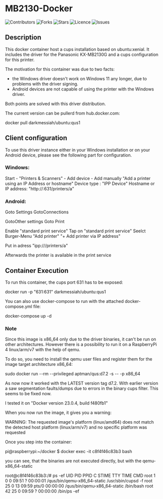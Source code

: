# MB2130-Docker
![Contributors](https://img.shields.io/github/contributors/SaschaJohn/mb2130-docker?style=plastic)
![Forks](https://img.shields.io/github/forks/SaschaJohn/mb2130-docker)
![Stars](https://img.shields.io/github/stars/SaschaJohn/mb2130-docker)
![Licence](https://img.shields.io/github/license/SaschaJohn/mb2130-docker)
![Issues](https://img.shields.io/github/issues/SaschaJohn/mb2130-docker)

## Description
This docker container host a cups installation based on ubuntu:xenial.
It includes the driver for the Panasonic KX-MB2130G and a cups configuration for this printer.

The motivation for this container was due to two facts:
- the Windows driver doesn't work on Windows 11 any longer, due to problems with the driver signing.
- Android devices are not capable of using the printer with the Windows driver.

Both points are solved with this driver distribution.

The current version can be pullerd from hub.docker.com:

docker pull darkmessiah/ubuntu:qus1

## Client configuration

To use this driver instance either in your Windows installation or on your Android device, please see the following part for configuration.

### Windows:

Start - "Printers & Scanners" - Add device - Add manually
"Add a printer using an IP Address or hostname"
Device type : "IPP Device"
Hostname or IP address: "http://<IP>:631/printers/a"

### Android:

Goto Settings
GotoConnections

GotoOther settings
Goto Print

Enable "standard print service"
Tap on "standard print service"
Seelct Burger-Menu "Add printer"
"+ Add printer via IP address"

Put in adress "ipp://<IP>/printers/a"

Afterwards the printer is available in the print service

## Container Execution

To run this container, the cups port 631 has to be exposed:

docker run -p "631:631" darkmessiah/ubuntu:qus1 

You can also use docker-compose to run with the attached docker-compose.yml file:

docker-compose up -d

### Note

Since this image is x86_64 only due to the driver binaries, it can't be run on other architectures.
However there is a possibility to run it on a RaspberryPi 4 linux/arm/v7 with the help of qemu.

To do so, you need to install the qemu user files and register them for the image target architecture x86_64:

sudo docker run --rm --privileged aptman/qus:d7.2 -s -- -p x86_64

As now now it worked with the LATEST version tag d7.2.
With earlier version a saw segmentation faults/dumps due to errors in the binary cups filter.
This seems to be fixed now. 

I tested it on "Docker version 23.0.4, build f480fb1"

When you now run the image, it gives you a warning:

WARNING: The requested image's platform (linux/amd64) does not match the detected host platform (linux/arm/v7) and no specific platform was requested

Once you step into the container:

pi@raspberrypi:~/docker $ docker exec -it c8f4f46c83b3 bash

you can see, that the binaries are not executed directly, but with the qemu-x86_64-static

root@c8f4f46c83b3:/# ps -ef
UID        PID  PPID  C STIME TTY          TIME CMD
root         1     0  0 09:51 ?        00:00:01 /qus/bin/qemu-x86_64-static /usr/sbin/cupsd -f
root        25     0 13 09:59 pts/0    00:00:00 /qus/bin/qemu-x86_64-static /bin/bash
root        42    25  0 09:59 ?        00:00:00 /bin/ps -ef